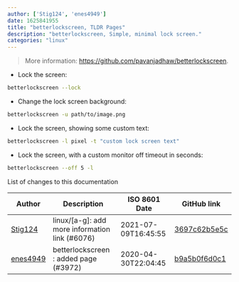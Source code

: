 ```yaml
---
author: ['Stig124', 'enes4949']
date: 1625841955
title: "betterlockscreen, TLDR Pages"
description: "betterlockscreen, Simple, minimal lock screen."
categories: "linux"
---
```

> More information: <https://github.com/pavanjadhaw/betterlockscreen>.

- Lock the screen:

```bash
betterlockscreen --lock
```

- Change the lock screen background:

```bash
betterlockscreen -u path/to/image.png
```

- Lock the screen, showing some custom text:

```bash
betterlockscreen -l pixel -t "custom lock screen text"
```

- Lock the screen, with a custom monitor off timeout in seconds:

```bash
betterlockscreen --off 5 -l
```
List of changes to this documentation


Author | Description | ISO 8601 Date | GitHub link
------|-----|-----|-----
[Stig124](mailto:stigpro@outlook.fr) | linux/[a-g]: add more information link (#6076) | 2021-07-09T16:45:55 | [3697c62b5e5c](https://github.com/tldr-pages/tldr/commit/3697c62b5e5cd9bae7a99c591cb81d1ddcfbf792)
[enes4949](mailto:63241739+enes4949@users.noreply.github.com) | betterlockscreen : added page (#3972) | 2020-04-30T22:04:45 | [b9a5b0f6d0c1](https://github.com/tldr-pages/tldr/commit/b9a5b0f6d0c1588d98d9d41d639f1cb2bfd721c0)

